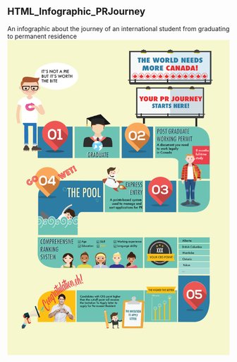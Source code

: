 ## HTML_Infographic_PRJourney
An infographic about the journey of an international student from graduating to permanent residence  
![Final Infographic](PR-journey.png)
